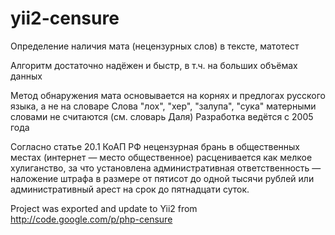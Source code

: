 # yii2-censure

Определение наличия мата (нецензурных слов) в тексте, матотест

Алгоритм достаточно надёжен и быстр, в т.ч. на больших объёмах данных

Метод обнаружения мата основывается на корнях и предлогах русского языка, а не на словаре
Слова "лох", "хер", "залупа", "сука" матерными словами не считаются (см. словарь Даля)
Разработка ведётся с 2005 года

Согласно статье 20.1 КоАП РФ нецензурная брань в общественных местах (интернет — место общественное) расценивается как мелкое хулиганство, за что установлена административная ответственность — наложение штрафа в размере от пятисот до одной тысячи рублей или административный арест на срок до пятнадцати суток.

Project was exported and update to Yii2 from http://code.google.com/p/php-censure
